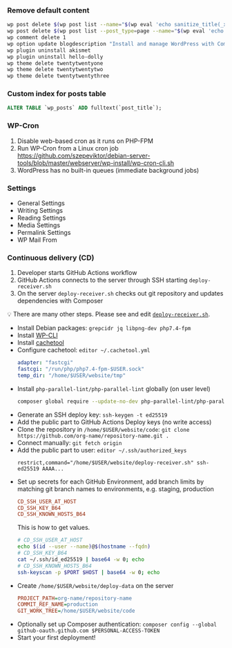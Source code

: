 ### Remove default content

```bash
wp post delete $(wp post list --name="$(wp eval 'echo sanitize_title(_x("hello-world", "Default post slug"));')" --posts_per_page=1 --format=ids)
wp post delete $(wp post list --post_type=page --name="$(wp eval 'echo __("sample-page");')" --posts_per_page=1 --format=ids)
wp comment delete 1
wp option update blogdescription "Install and manage WordPress with Composer"
wp plugin uninstall akismet
wp plugin uninstall hello-dolly
wp theme delete twentytwentyone
wp theme delete twentytwentytwo
wp theme delete twentytwentythree
```

### Custom index for posts table

```sql
ALTER TABLE `wp_posts` ADD fulltext(`post_title`);
```

### WP-Cron

1. Disable web-based cron as it runs on PHP-FPM
1. Run WP-Cron from a Linux cron job
   https://github.com/szepeviktor/debian-server-tools/blob/master/webserver/wp-install/wp-cron-cli.sh
1. WordPress has no built-in queues (immediate background jobs)

### Settings

- General Settings
- Writing Settings
- Reading Settings
- Media Settings
- Permalink Settings
- WP Mail From

### Continuous delivery (CD)

1. Developer starts GitHub Actions workflow
1. GitHub Actions connects to the server through SSH starting `deploy-receiver.sh`
1. On the server `deploy-receiver.sh` checks out git repository and updates dependencies with Composer

:bulb: There are many other steps. Please see and edit [`deploy-receiver.sh`](/deploy-receiver.sh).

- Install Debian packages: `grepcidr jq libpng-dev php7.4-fpm`
- Install [WP-CLI](https://github.com/szepeviktor/debian-server-tools/blob/master/debian-setup/packages/php-wpcli)
- Install [cachetool](https://github.com/szepeviktor/debian-server-tools/blob/master/debian-setup/packages/php-cachetool)
- Configure cachetool: `editor ~/.cachetool.yml`
  ```yaml
  adapter: "fastcgi"
  fastcgi: "/run/php/php7.4-fpm-$USER.sock"
  temp_dir: "/home/$USER/website/tmp"
  ```
- Install `php-parallel-lint/php-parallel-lint` globally (on user level)
  ```bash
  composer global require --update-no-dev php-parallel-lint/php-parallel-lint
  ```
- Generate an SSH deploy key: `ssh-keygen -t ed25519`
- Add the public part to GitHub Actions Deploy keys (no write access)
- Clone the repository in `/home/$USER/website/code`: `git clone https://github.com/org-name/repository-name.git .`
- Connect manually: `git fetch origin`
- Add the public part to user: `editor ~/.ssh/authorized_keys`
  ```
  restrict,command="/home/$USER/website/deploy-receiver.sh" ssh-ed25519 AAAA...
  ```
- Set up secrets for each GitHub Environment, add branch limits
  by matching git branch names to environments, e.g. staging, production
  ```ini
  CD_SSH_USER_AT_HOST
  CD_SSH_KEY_B64
  CD_SSH_KNOWN_HOSTS_B64
  ```
  This is how to get values.
  ```bash
  # CD_SSH_USER_AT_HOST
  echo $(id --user --name)@$(hostname --fqdn)
  # CD_SSH_KEY_B64
  cat ~/.ssh/id_ed25519 | base64 -w 0; echo
  # CD_SSH_KNOWN_HOSTS_B64
  ssh-keyscan -p $PORT $HOST | base64 -w 0; echo
  ```
- Create `/home/$USER/website/deploy-data` on the server
  ```ini
  PROJECT_PATH=org-name/repository-name
  COMMIT_REF_NAME=production
  GIT_WORK_TREE=/home/$USER/website/code
  ```
- Optionally set up Composer authentication: `composer config --global github-oauth.github.com $PERSONAL-ACCESS-TOKEN`
- Start your first deployment!
